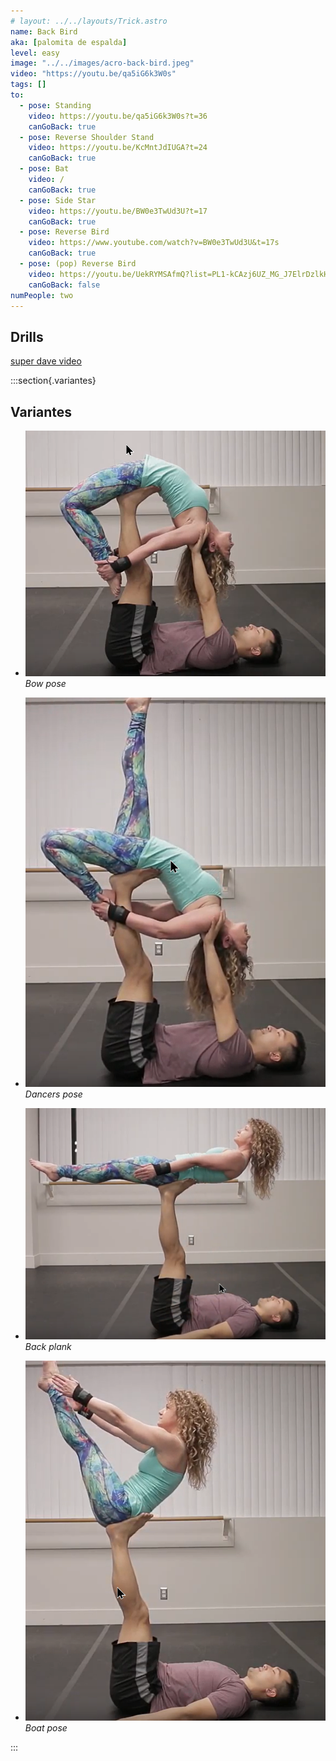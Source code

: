 ```yaml
---
# layout: ../../layouts/Trick.astro
name: Back Bird
aka: [palomita de espalda]
level: easy
image: "../../images/acro-back-bird.jpeg"
video: "https://youtu.be/qa5iG6k3W0s"
tags: []
to:
  - pose: Standing
    video: https://youtu.be/qa5iG6k3W0s?t=36
    canGoBack: true
  - pose: Reverse Shoulder Stand
    video: https://youtu.be/KcMntJdIUGA?t=24
    canGoBack: true
  - pose: Bat
    video: /
    canGoBack: true
  - pose: Side Star
    video: https://youtu.be/BW0e3TwUd3U?t=17
    canGoBack: true
  - pose: Reverse Bird
    video: https://www.youtube.com/watch?v=BW0e3TwUd3U&t=17s
    canGoBack: true
  - pose: (pop) Reverse Bird
    video: https://youtu.be/UekRYMSAfmQ?list=PL1-kCAzj6UZ_MG_J7ElrDzlkHbeFokjXJ&t=11
    canGoBack: false
numPeople: two
---
```


## Drills

[super dave video](https://www.youtube.com/watch?v=qa5iG6k3W0s)

:::section{.variantes}

## Variantes

- ![Untitled 1](../../images/Untitled_1_ea056f5828.png)
  _Bow pose_

- ![Untitled 2](../../images/Untitled_2_d0ad508c21.png)
  _Dancers pose_

- ![Untitled 3](../../images/Untitled_3_01c49a0c1c.png)
  _Back plank_

- ![Untitled 4](../../images/Untitled_4_b693ad3507.png)
  _Boat pose_

:::

